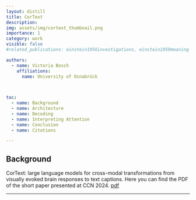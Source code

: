 ```yaml
---
layout: distill
title: CorText
description: 
img: assets/img/cortext_thumbnail.png
importance: 1
category: work
visible: false
#related_publications: einstein1956investigations, einstein1950meaning

authors:
  - name: Victoria Bosch
    affiliations:
      name: University of Osnabrück
  


toc:
  - name: Background
  - name: Architecture
  - name: Decoding
  - name: Interpreting Attention
  - name: Conclusion
  - name: Citations

---
```


## Background

CorText: large language models for cross-modal transformations from visually evoked brain responses to text captions. 
Here you can find the PDF of the short paper presented at CCN 2024. [pdf](/assets/pdf/Cortext_Bosch_CCN2024.pdf)
***

